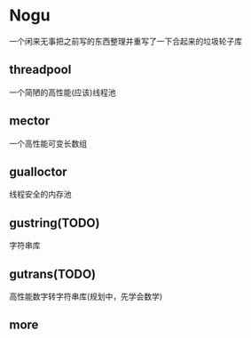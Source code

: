 # Nogu
一个闲来无事把之前写的东西整理并重写了一下合起来的垃圾轮子库
## threadpool
一个简陋的高性能(应该)线程池
## mector
一个高性能可变长数组
## gualloctor
线程安全的内存池
## gustring(TODO)
字符串库
## gutrans(TODO)
高性能数字转字符串库(规划中，先学会数学)
## more
